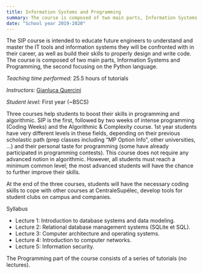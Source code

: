 ```yaml
---
title: Information Systems and Programming
summary: The course is composed of two main parts, Information Systems and Programming, the second focusing on the Python language.
date: "School year 2019-2020"
---
```


The SIP course is intended to educate future engineers to understand and master the IT tools and information systems they will be confronted with in their career, as well as build their skills to properly design and write code. The course is composed of two main parts, Information Systems and Programming, the second focusing on the Python language.

*Teaching time performed:* 25.5 hours of tutorials

*Instructors:* [Gianluca Quercini](https://gquercini.github.io/)

*Student level:* First year (~BSCS)

Three courses help students to boost their skills in programming and algorithmic. SIP is the first, followed by two weeks of intense programming (Coding Weeks) and the Algorithmic & Complexity course. 1st year students have very different levels in these fields, depending on their previous scholastic path (prep classes including “MP Option Info”, other universities, ...) and their personal taste for programming (some have already participated in programming contests). This course does not require any advanced notion in algorithmic. However, all students must reach a minimum common level; the most advanced students will have the chance to further improve their skills.

At the end of the three courses, students will have the necessary coding skills to cope with other courses at CentraleSupélec, develop tools for student clubs on campus and companies.

Syllabus

- Lecture 1: Introduction to database systems and data modeling.
- Lecture 2: Relational database management systems (SQLite et SQL).
- Lecture 3: Computer architecture and operating systems.
- Lecture 4: Introduction to computer networks.
- Lecture 5: Information security.

The Programming part of the course consists of a series of tutorials (no lectures).
